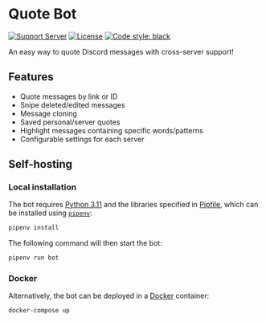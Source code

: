 # Quote Bot

[![Support Server](https://discordapp.com/api/guilds/741660208119545968/widget.png?style=shield)](https://discord.gg/vkWyTGa)
[![License](https://img.shields.io/github/license/Quote-Bot/QuoteBot)](https://github.com/Quote-Bot/QuoteBot/blob/master/LICENSE)
[![Code style: black](https://img.shields.io/badge/code%20style-black-000000.svg)](https://github.com/psf/black)

An easy way to quote Discord messages with cross-server support!

## Features

- Quote messages by link or ID
- Snipe deleted/edited messages
- Message cloning
- Saved personal/server quotes
- Highlight messages containing specific words/patterns
- Configurable settings for each server

## Self-hosting

### Local installation

The bot requires [Python 3.11](https://www.python.org/downloads/) and the libraries specified in [Pipfile](Pipfile), which can be installed using [`pipenv`](https://pipenv.pypa.io/en/stable/install/#installing-pipenv):

```sh
pipenv install
```

The following command will then start the bot:

```sh
pipenv run bot
```

### Docker

Alternatively, the bot can be deployed in a [Docker](https://www.docker.com/get-started) container:

```sh
docker-compose up
```